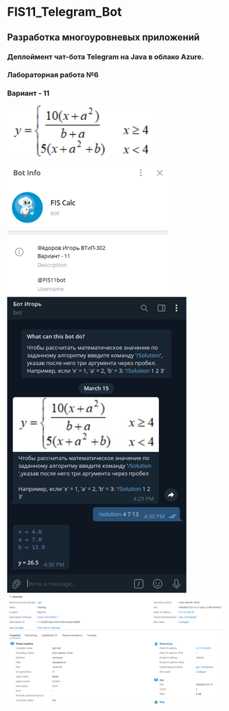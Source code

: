 # FIS11_Telegram_Bot
## Разработка многоуровневых приложений
### Деплоймент чат-бота Telegram на Java в облако Azure.
### Лабораторная работа №6
### Вариант - 11
![Вариант](Вариант.png)  
![Описание](pictures/Описание.png)  
![Бот](pictures/Бот.png)
![Виртуальная_машина](pictures/Виртуальная_машина.png)